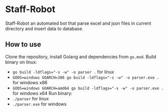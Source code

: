 # Staff-Robot

Staff-Robot an automated bot that parse excel and json files in current directory and insert data to database.

## How to use

Clone the repository, install Golang and dependencies from `go.mod`.
Build binary on linux:
- `go build -ldflags="-s -w" -o parser .` for linux
- `GOOS=windows GOARCH=386 go build -ldflags="-s -w" -o parser.exe .` for windows x86
- `GOOS=windows GOARCH=amd64 go build -ldflags="-s -w" -o parser.exe .` for windows x64
Run binary:
- `./parser` for linux
- `./parser.exe` for windows

